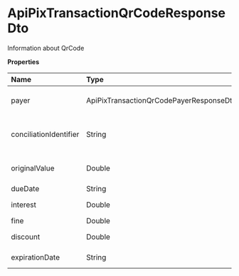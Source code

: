 # ApiPixTransactionQrCodeResponseDto

Information about QrCode

**Properties**

| Name                   | Type                                    | Required | Description                                     |
| :--------------------- | :-------------------------------------- | :------- | :---------------------------------------------- |
| payer                  | ApiPixTransactionQrCodePayerResponseDto | ❌       | Information about the payer                     |
| conciliationIdentifier | String                                  | ❌       | Unique Pix reconciliation identifier with Asaas |
| originalValue          | Double                                  | ❌       | Original transaction value                      |
| dueDate                | String                                  | ❌       | Due date                                        |
| interest               | Double                                  | ❌       | Interest value                                  |
| fine                   | Double                                  | ❌       | Fine value                                      |
| discount               | Double                                  | ❌       | Discount amount                                 |
| expirationDate         | String                                  | ❌       | Expiration date                                 |

<!-- This file was generated by liblab | https://liblab.com/ -->
